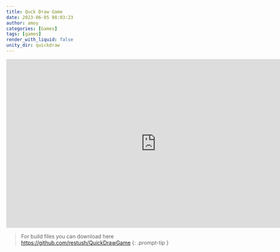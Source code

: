 ```yaml
---
title: Quck Draw Game
date: 2023-06-05 08:03:23
author: amoy
categories: [Games]
tags: [games]
render_with_liquid: false
unity_dir: quickdraw
---
```


<iframe mozallowfullscreen="true" allow="autoplay; fullscreen" src="https://restush.github.io/QuickDrawGame/index.html" style="border:0px #000000 none;" name="Pong: Star Wars Remix" scrolling="no" msallowfullscreen="true" allowfullscreen="true" webkitallowfullscreen="true" allowtransparency="true" frameborder="0" marginheight="px" marginwidth="320px" height="450px" width="800px"></iframe>

> For build files you can download here <https://github.com/restush/QuickDrawGame>
{: .prompt-tip }

